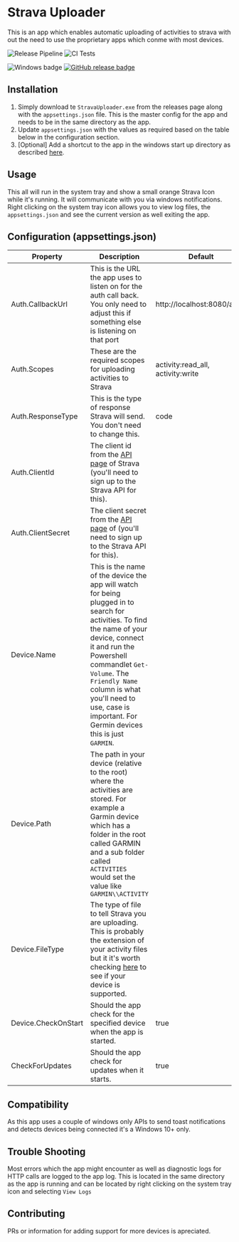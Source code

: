 # Strava Uploader
This is an app which enables automatic uploading of activities to strava with out the need to use the proprietary apps which conme with most devices.

![Release Pipeline](https://github.com/RobbieLD/StravaUploader/actions/workflows/publish.yml/badge.svg)
![CI Tests](https://github.com/RobbieLD/StravaUploader/actions/workflows/test.yml/badge.svg)

![Windows badge](https://badgen.net/badge/icon/Windows?icon=windows&label)
[![GitHub release badge](https://badgen.net/github/release/RobbieLD/StravaUploader/stable)](https://github.com/RobbieLD/StravaUploader/releases/latest)



## Installation
1. Simply download te `StravaUploader.exe` from the releases page along with the `appsettings.json` file. This is the master config for the app and needs to be in the same directory as the app.
2. Update `appsettings.json` with the values as required based on the table below in the configuration section.
3. [Optional] Add a shortcut to the app in the windows start up directory as described [here](https://support.microsoft.com/en-us/windows/add-an-app-to-run-automatically-at-startup-in-windows-10-150da165-dcd9-7230-517b-cf3c295d89dd).

## Usage
This all will run in the system tray and show a small orange Strava Icon while it's running. It will communicate with you via windows notifications. Right clicking on the system tray icon allows you to view log files, the `appsettings.json` and see the current version as well exiting the app.

## Configuration (appsettings.json)

| Property            | Description                                                                                                                                                                                                                                                                                                         | Default                           | Type     |
|---------------------|---------------------------------------------------------------------------------------------------------------------------------------------------------------------------------------------------------------------------------------------------------------------------------------------------------------------|-----------------------------------|----------|
| Auth.CallbackUrl    | This is the URL the app uses to listen on for the auth call back. You only need to adjust this if something else is listening on that port                                                                                                                                                                          | http://localhost:8080/auth/       | string   |
| Auth.Scopes         | These are the required scopes for uploading activities to Strava                                                                                                                                                                                                                                                    | activity:read_all, activity:write | string[] |
| Auth.ResponseType   | This is the type of response Strava will send. You don't need to change this.                                                                                                                                                                                                                                       | code                              | string   |
| Auth.ClientId       | The client id from the [API page](https://developers.strava.com/) of Strava (you'll need to sign up to the Strava API for this).                                                                                                                                                                                                                      |                                   | string   |
| Auth.ClientSecret   | The client secret from the [API page](https://developers.strava.com/) of (you'll need to sign up to the Strava API for this).                                                                                                                                                                                                                         |                                   | string   |
| Device.Name         | This is the name of the device the app will watch for being plugged in to search for activities. To find the name of your device, connect it and run the Powershell commandlet `Get-Volume`. The `Friendly Name` column is what you'll need to use, case is important. For Germin devices this is just `GARMIN`.        |                                   | string   |
| Device.Path         | The path in your device (relative to the root) where the activities are stored. For example a Garmin device which has a folder in the root called GARMIN and a sub folder called `ACTIVITIES` would set the value like `GARMIN\\ACTIVITY`                                                                             |                                   | string   |
| Device.FileType     | The type of file to tell Strava you are uploading. This is probably the extension of your activity files but it it's worth checking [here](https://developers.strava.com/docs/uploads/#:~:text=Supported%20File%20Types,compatibility%20with%20other%20fitness%20applications.) to see if your device is supported. |                                   | string   |
| Device.CheckOnStart | Should the app check for the specified device when the app is started.                                                                                                                                                                                                                                              | true                              | boolean  |
| CheckForUpdates     | Should the app check for updates when it starts.                                                                                                                                                                                                                                                                    | true                              | boolean  |

## Compatibility
As this app uses a couple of windows only APIs to send toast notifications and detects devices being connected it's a Windows 10+ only.

## Trouble Shooting
Most errors which the app might encounter as well as diagnostic logs for HTTP calls are logged to the app log. This is located in the same directory as the app is running and can be located by right clicking on the system tray icon and selecting `View Logs`

## Contributing 
PRs or information for adding support for more devices is apreciated.
